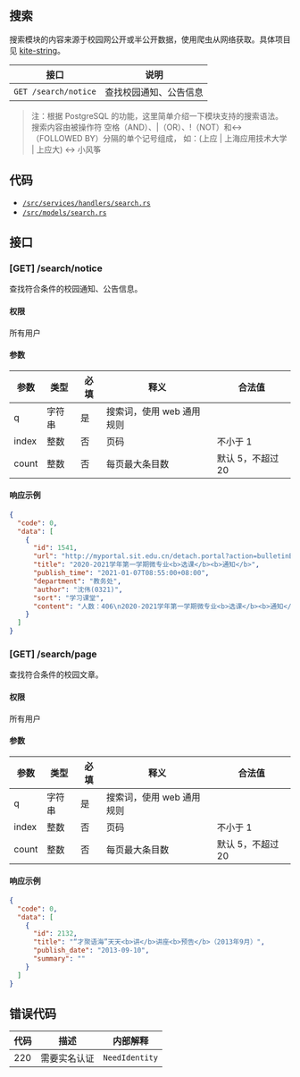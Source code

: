 ## 搜索

搜索模块的内容来源于校园网公开或半公开数据，使用爬虫从网络获取。具体项目见 [kite-string](https://github.com/sunnysab/kite-string)。

接口 | 说明
---- | ----
`GET /search/notice` | 查找校园通知、公告信息

> 注：根据 PostgreSQL 的功能，这里简单介绍一下模块支持的搜索语法。
> 搜索内容由被操作符 空格（AND）、|（OR）、!（NOT）和<->（FOLLOWED BY）分隔的单个记号组成，
> 如：(上应 | 上海应用技术大学 | 上应大) <-> 小风筝

## 代码

- [`/src/services/handlers/search.rs`][handler]
- [`/src/models/search.rs`][model]

[handler]: https://github.com/SIT-Yiban/kite-server/blob/develop/src/services/handlers/search.rs
[model]:   https://github.com/SIT-Yiban/kite-server/blob/develop/src/models/search.rs

## 接口

### [GET] /search/notice

查找符合条件的校园通知、公告信息。

#### 权限

所有用户

#### 参数

| 参数  | 类型   | 必填 | 释义                      | 合法值            |
| ----- | ------ | ---- | ------------------------- | ----------------- |
| q     | 字符串 | 是   | 搜索词，使用 web 通用规则 |                   |
| index | 整数   | 否   | 页码                      | 不小于 1          |
| count | 整数   | 否   | 每页最大条目数            | 默认 5，不超过 20 |

#### 响应示例

``` json
{
  "code": 0,
  "data": [
    {
      "id": 1541,
      "url": "http://myportal.sit.edu.cn/detach.portal?action=bulletinBrowser&.ia=false&.pmn=view&.pen=pe2364&bulletinId=d6d36299-5082-11eb-bb64-a721d9bd7731",
      "title": "2020-2021学年第一学期微专业<b>选课</b><b>通知</b>",
      "publish_time": "2021-01-07T08:55:00+08:00",
      "department": "教务处",
      "author": "沈伟(0321)",
      "sort": "学习课堂",
      "content": "人数：406\n2020-2021学年第一学期微专业<b>选课</b><b>通知</b>，详见附件"
    }
  ]
}
```


### [GET] /search/page

查找符合条件的校园文章。

#### 权限

所有用户

#### 参数

| 参数  | 类型   | 必填 | 释义                      | 合法值            |
| ----- | ------ | ---- | ------------------------- | ----------------- |
| q     | 字符串 | 是   | 搜索词，使用 web 通用规则 |                   |
| index | 整数   | 否   | 页码                      | 不小于 1          |
| count | 整数   | 否   | 每页最大条目数            | 默认 5，不超过 20 |

#### 响应示例

```json
{
  "code": 0,
  "data": [
    {
      "id": 2132,
      "title": "“才聚语海”天天<b>讲</b>讲座<b>预告</b>（2013年9月）",
      "publish_date": "2013-09-10",
      "summary": ""
    }
  ]
}
```

## 错误代码

| 代码 | 描述         | 内部解释       |
| ---- | ------------ | -------------- |
| 220  | 需要实名认证 | `NeedIdentity` |
